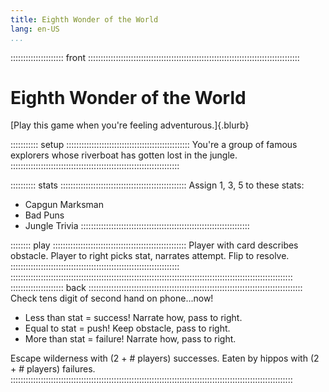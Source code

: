 ```yaml
---
title: Eighth Wonder of the World
lang: en-US
...
```

::::::::::::::::::::: front ::::::::::::::::::::::::::::::::::::::::::::::::::::::::::::::::::::::::::::::::::::
# Eighth Wonder of the World

[Play this game when you're feeling adventurous.]{.blurb}

::::::::::: setup :::::::::::::::::::::::::::::::::::::::::::::::::
You're a group of famous explorers whose riverboat has gotten lost in the jungle.
:::::::::::::::::::::::::::::::::::::::::::::::::::::::::::::::::::

:::::::::: stats ::::::::::::::::::::::::::::::::::::::::::::::::::
Assign 1, 3, 5 to these stats: 

- Capgun Marksman
- Bad Puns
- Jungle Trivia
:::::::::::::::::::::::::::::::::::::::::::::::::::::::::::::::::::

:::::::: play :::::::::::::::::::::::::::::::::::::::::::::::::::::
Player with card describes obstacle. 
Player to right picks stat, narrates attempt.
Flip to resolve.
:::::::::::::::::::::::::::::::::::::::::::::::::::::::::::::::::::
::::::::::::::::::::::::::::::::::::::::::::::::::::::::::::::::::::::::::::::::::::::::::::::::::::::::::::::::
::::::::::::::::::::: back :::::::::::::::::::::::::::::::::::::::::::::::::::::::::::::::::::::::::::::::::::::
Check tens digit of second hand on phone...now!

- Less than stat = success! Narrate how, pass to right.
- Equal to stat = push! Keep obstacle, pass to right.
- More than stat = failure! Narrate how, pass to right.

Escape wilderness with (2 + # players) successes.
Eaten by hippos with (2 + # players) failures.
::::::::::::::::::::::::::::::::::::::::::::::::::::::::::::::::::::::::::::::::::::::::::::::::::::::::::::::::

